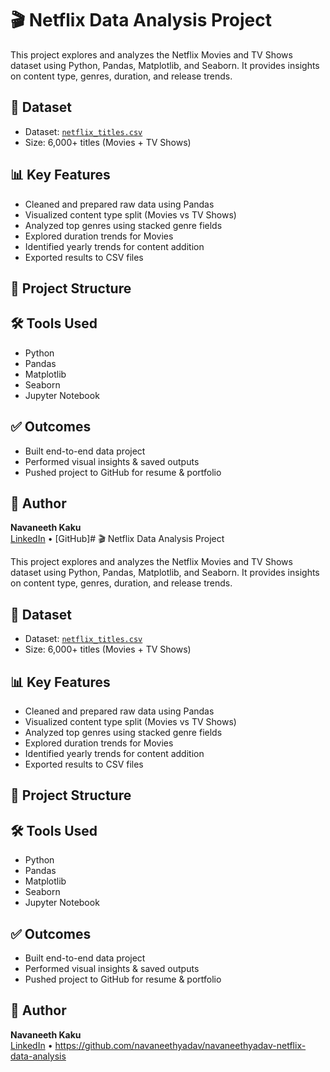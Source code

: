 # 🎬 Netflix Data Analysis Project

This project explores and analyzes the Netflix Movies and TV Shows dataset using Python, Pandas, Matplotlib, and Seaborn. It provides insights on content type, genres, duration, and release trends.

## 📁 Dataset
- Dataset: [`netflix_titles.csv`](https://www.kaggle.com/datasets/shivamb/netflix-shows)
- Size: 6,000+ titles (Movies + TV Shows)

## 📊 Key Features
- Cleaned and prepared raw data using Pandas
- Visualized content type split (Movies vs TV Shows)
- Analyzed top genres using stacked genre fields
- Explored duration trends for Movies
- Identified yearly trends for content addition
- Exported results to CSV files

## 📂 Project Structure


## 🛠️ Tools Used
- Python
- Pandas
- Matplotlib
- Seaborn
- Jupyter Notebook

## ✅ Outcomes
- Built end-to-end data project
- Performed visual insights & saved outputs
- Pushed project to GitHub for resume & portfolio

## 📌 Author
**Navaneeth Kaku**  
[LinkedIn](https://www.linkedin.com/in/navaneethkaku) • [GitHub]# 🎬 Netflix Data Analysis Project

This project explores and analyzes the Netflix Movies and TV Shows dataset using Python, Pandas, Matplotlib, and Seaborn. It provides insights on content type, genres, duration, and release trends.

## 📁 Dataset
- Dataset: [`netflix_titles.csv`](https://www.kaggle.com/datasets/shivamb/netflix-shows)
- Size: 6,000+ titles (Movies + TV Shows)

## 📊 Key Features
- Cleaned and prepared raw data using Pandas
- Visualized content type split (Movies vs TV Shows)
- Analyzed top genres using stacked genre fields
- Explored duration trends for Movies
- Identified yearly trends for content addition
- Exported results to CSV files

## 📂 Project Structure


## 🛠️ Tools Used
- Python
- Pandas
- Matplotlib
- Seaborn
- Jupyter Notebook

## ✅ Outcomes
- Built end-to-end data project
- Performed visual insights & saved outputs
- Pushed project to GitHub for resume & portfolio

## 📌 Author
**Navaneeth Kaku**  
[LinkedIn](https://www.linkedin.com/in/navaneethkaku) • https://github.com/navaneethyadav/navaneethyadav-netflix-data-analysis

